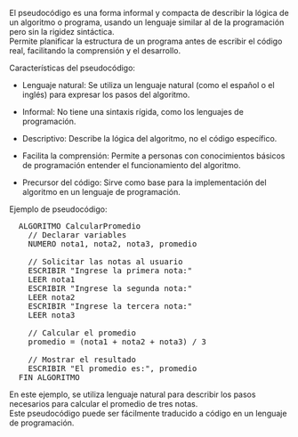 
El pseudocódigo es una forma informal y compacta de describir la lógica de un algoritmo o programa, usando un lenguaje similar al de la programación pero sin la rigidez sintáctica.  
Permite planificar la estructura de un programa antes de escribir el código real, facilitando la comprensión y el desarrollo. 

Características del pseudocódigo:  

- Lenguaje natural: Se utiliza un lenguaje natural (como el español o el inglés) para expresar los pasos del algoritmo.  

- Informal: No tiene una sintaxis rígida, como los lenguajes de programación.

- Descriptivo: Describe la lógica del algoritmo, no el código específico.

- Facilita la comprensión: Permite a personas con conocimientos básicos de programación entender el funcionamiento del algoritmo.  

- Precursor del código: Sirve como base para la implementación del algoritmo en un lenguaje de programación.

Ejemplo de pseudocódigo:  

<pre>
  ALGORITMO CalcularPromedio
    // Declarar variables
    NUMERO nota1, nota2, nota3, promedio

    // Solicitar las notas al usuario
    ESCRIBIR "Ingrese la primera nota:"
    LEER nota1
    ESCRIBIR "Ingrese la segunda nota:"
    LEER nota2
    ESCRIBIR "Ingrese la tercera nota:"
    LEER nota3

    // Calcular el promedio
    promedio = (nota1 + nota2 + nota3) / 3

    // Mostrar el resultado
    ESCRIBIR "El promedio es:", promedio
  FIN_ALGORITMO
</pre>  

En este ejemplo, se utiliza lenguaje natural para describir los pasos necesarios para calcular el promedio de tres notas.  
Este pseudocódigo puede ser fácilmente traducido a código en un lenguaje de programación. 
